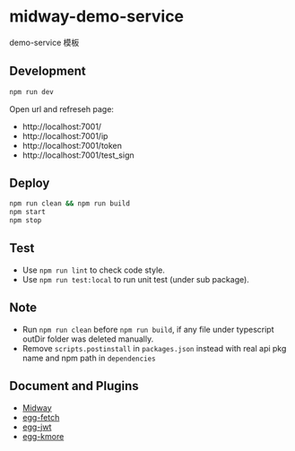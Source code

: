 # midway-demo-service

demo-service 模板


## Development

```sh
npm run dev
```

Open url and refreseh page:
- http://localhost:7001/
- http://localhost:7001/ip
- http://localhost:7001/token
- http://localhost:7001/test_sign


## Deploy

```bash
npm run clean && npm run build
npm start
npm stop
```


## Test

- Use `npm run lint` to check code style.
- Use `npm run test:local` to run unit test (under sub package).


## Note

- Run `npm run clean` before `npm run build`, if any file under typescript outDir folder was deleted manually.
- Remove `scripts.postinstall` in `packages.json` instead with real api pkg name and npm path in `dependencies`


## Document and Plugins

- [Midway]
- [egg-fetch]
- [egg-jwt]
- [egg-kmore]


[Midway]: https://midwayjs.org/midway
[egg-fetch]: https://github.com/waitingsong/egg-fetch
[egg-jwt]: https://github.com/waitingsong/egg-jwt
[egg-kmore]: https://github.com/waitingsong/egg-kmore

